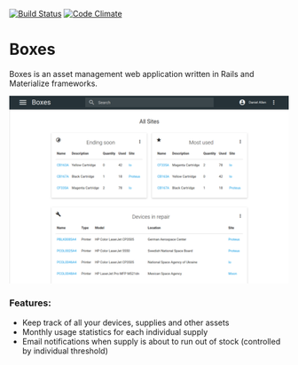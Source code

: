 [![Build Status](https://travis-ci.org/a118n/boxes.svg?branch=master)](https://travis-ci.org/a118n/boxes)
[![Code Climate](https://codeclimate.com/github/electricdrop/boxes/badges/gpa.svg)](https://codeclimate.com/github/electricdrop/boxes)

# Boxes
Boxes is an asset management web application written in Rails and Materialize frameworks.

![screenshot](screenshot.png)

### Features:
  * Keep track of all your devices, supplies and other assets
  * Monthly usage statistics for each individual supply
  * Email notifications when supply is about to run out of stock (controlled by individual threshold)